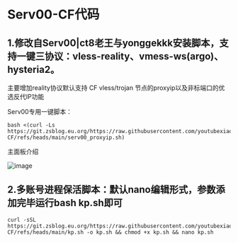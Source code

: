 # Serv00-CF代码
## 1.修改自Serv00|ct8老王与yonggekkk安装脚本，支持一键三协议：vless-reality、vmess-ws(argo)、hysteria2。

主要增加reality协议默认支持 CF vless/trojan 节点的proxyip以及非标端口的优选反代IP功能

Serv00专用一键脚本：
```
bash <(curl -Ls  https://git.zsblog.eu.org/https://raw.githubusercontent.com/youtubexiaoli/Serv00-CF/refs/heads/main/serv00_proxyip.sh)
```

主面板介绍

![image](https://github.com/user-attachments/assets/54f33785-9cf7-4271-9817-5d6cb9dc4623)

## 2.多账号进程保活脚本：默认nano编辑形式，参数添加完毕运行bash kp.sh即可
```
curl -sSL https://git.zsblog.eu.org/https://raw.githubusercontent.com/youtubexiaoli/Serv00-CF/refs/heads/main/kp.sh -o kp.sh && chmod +x kp.sh && nano kp.sh
```
